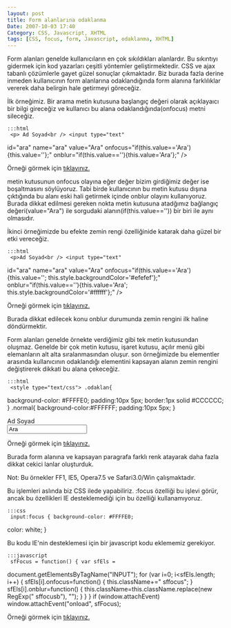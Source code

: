 ```yaml
---
layout: post
title: Form alanlarına odaklanma
Date: 2007-10-03 17:40
Category: CSS, Javascript, XHTML
tags: [CSS, focus, form, Javascript, odaklanma, XHTML]
---
```


Form alanları genelde kullanıcıların en çok sıkıldıkları alanlardır. Bu
sıkıntıyı gidermek için kod yazarları çeşitli yöntemler
geliştirmektedir. CSS ve ajax tabanlı çözümlerle gayet güzel sonuçlar
çıkmaktadır. Biz burada fazla derine inmeden kullanıcının form
alanlarına odaklandığında form alanına farklılıklar vererek daha
belirgin hale getirmeyi göreceğiz.

İlk örneğimiz. Bir arama metin kutusuna başlangıç değeri olarak
açıklayaıcı bir bilgi gireceğiz ve kullanıcı bu alana
odaklandığında(onfocus) metni sileceğiz.

	:::html
	 <p> Ad Soyad<br /> <input type="text"
id="ara" name="ara" value="Ara"
onfocus="if(this.value=='Ara'){this.value=''};"
onblur="if(this.value==''){this.value='Ara'};" /> </p>

Örneği görmek için [tıklayınız.][]

metin kutusunun onfocus olayına eğer değer bizim girdiğimiz değer ise
boşaltmasını söylüyoruz. Tabi birde kullanıcının bu metin kutusu dışına
çıktığında bu alanı eski hali getirmek içinde onblur olayını
kullanıyoruz. Burada dikkat edilmesi gereken nokta metin kutusuna
atadğımız bağlangıç değeri(value="Ara") ile sorgudaki
alanın(if(this.value=='')) bir biri ile aynı olmasıdır.

İkinci örneğimizde bu efekte zemin rengi özelliğinide katarak daha güzel
bir etki vereceğiz.

	:::html
	 <p>Ad Soyad<br /> <input type="text"
id="ara" name="ara" value="Ara"
onfocus="if(this.value=='Ara'){this.value='';
this.style.backgroundColor='#efefef'};"
onblur="if(this.value==''){this.value='Ara';
this.style.backgroundColor='#ffffff'};" /> </p>

Örneği görmek için [tıklayınız.][]

Burada dikkat edilecek konu onblur durumunda zemin rengini ilk haline
döndürmektir.

Form alanları genelde örnekte verdiğimiz gibi tek metin kutusundan
oluşmaz. Genelde bir çok metin kutusu, işaret kutusu, açılır menü gibi
elemanların alt alta sıralanmasından oluşur. son örneğimizde bu
elementler arasında kullanıcının odaklandığı elementini kapsayan alanın
zemin rengini değiştirerek dikkati bu alana çekeceğiz.

	:::html
	 <style type="text/css"> .odaklan{
background-color: #FFFFE0; padding:10px 5px; border:1px solid #CCCCCC;
} .normal{ background-color:#FFFFFF; padding:10px 5px; } </style> <p
class="normal">Ad Soyad<br /> <input type="text" id="ara" name="ara"
value="Ara" onfocus="if(this.value=='Ara'){this.value='';
this.style.backgroundColor='#efefef';
this.parentNode.className='odaklan'};"
onblur="if(this.value==''){this.value='Ara';
this.style.backgroundColor='#ffffff';
this.parentNode.className='normal'};" /> </p>

Örneği görmek için [tıklayınız.][]

Burada form alanına ve kapsayan paragrafa farklı renk atayarak daha
fazla dikkat cekici lanlar oluşturduk.

Not: Bu örnekler FF1, IE5, Opera7.5 ve Safari3.0/Win çalışmaktadır.

Bu işlemleri aslında biz CSS ilede yapabiliriz. :focus özelliği bu
işlevi görür, ancak bu özellikleri IE desteklemediği için bu özelliği
kullanamıyoruz.

	:::css
	 input:focus { background-color: #FFFFE0;
color: white; }

Bu kodu IE'nin desteklemesi için bir javascript kodu eklememiz
gerekiyor.

	:::javascript
	 sfFocus = function() { var sfEls =
document.getElementsByTagName("INPUT"); for (var i=0; i<sfEls.length;
i++) { sfEls[i].onfocus=function() { this.className+=" sffocus"; }
sfEls[i].onblur=function() { this.className=this.className.replace(new
RegExp(" sffocusb"), ""); } } } if (window.attachEvent)
window.attachEvent("onload", sfFocus);

Örneği görmek için [tıklayınız.][1]


  [tıklayınız.]: /dokumanlar/odaklanma_ornek.html
  [1]: /dokumanlar/odaklanma_ornek2.html
